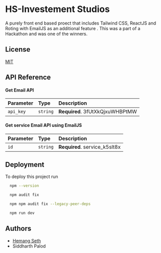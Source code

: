 
# HS-Investement Studios

A purely front end based proect that includes Tailwind CSS, ReactJS and Roting with EmailJS as an additional feature .
This was a part of a Hackathon and was one of the winners.




## License

[MIT](https://choosealicense.com/licenses/mit/)


## API Reference

#### Get Email API



| Parameter | Type     | Description                |
| :-------- | :------- | :------------------------- |
| `api_key` | `string` | **Required**. 3fUtXkQjxuWHBPtMW |

#### Get service Email API using EmailJS



| Parameter | Type     | Description                       |
| :-------- | :------- | :-------------------------------- |
| `id`      | `string` | **Required**. service_k5slt8x     |


## Deployment

To deploy this project run

```bash
  npm --version
```

```bash
  npm audit fix 
```

```bash
  npm npm audit fix --legacy-peer-deps
```

```bash
  npm run dev
```

## Authors

- [Hemang Seth](https://www.github.com/Hemang-2004)
- Siddharth Palod
